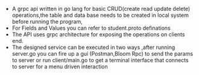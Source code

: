 * A grpc api written in go lang for basic CRUD(create read update delete) operations,the table and data base needs to be created in local system before running the program,
* For Fields and Values you can refer to student.proto definations
* The API uses grpc architecture for exposing the operations on clients end.
* The designed service can be executed in two ways ,after running server.go you can fire up a gui (Postman,Bloom Rpc) to send the params to server or run client/main.go to get a terminal interface that connects to server for a menu driven interaction
  
